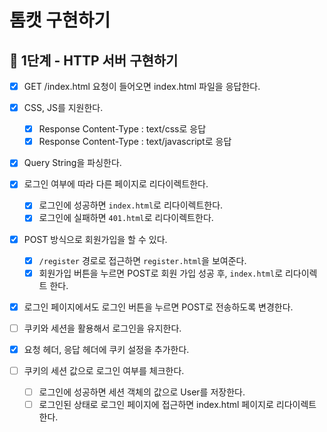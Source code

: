 # 톰캣 구현하기

## 🎯 1단계 - HTTP 서버 구현하기

- [x] GET /index.html 요청이 들어오면 index.html 파일을 응답한다.

- [x] CSS, JS를 지원한다.
  - [x] Response Content-Type : text/css로 응답
  - [x] Response Content-Type : text/javascript로 응답

- [x] Query String을 파싱한다.

- [x] 로그인 여부에 따라 다른 페이지로 리다이렉트한다.
  - [x] 로그인에 성공하면 `index.html`로 리다이렉트한다.
  - [x] 로그인에 실패하면 `401.html`로 리다이렉트한다.

- [x] POST 방식으로 회원가입을 할 수 있다.
  - [x] `/register` 경로로 접근하면 `register.html`을 보여준다.
  - [x] 회원가입 버튼을 누르면 POST로 회원 가입 성공 후, `index.html`로 리다이렉트 한다.

- [x] 로그인 페이지에서도 로그인 버튼을 누르면 POST로 전송하도록 변경한다.

- [ ] 쿠키와 세션을 활용해서 로그인을 유지한다.
 - [x] 요청 헤더, 응답 헤더에 쿠키 설정을 추가한다.
 - [ ] 쿠키의 세션 값으로 로그인 여부를 체크한다.
   - [ ] 로그인에 성공하면 세션 객체의 값으로 User를 저장한다.
   - [ ] 로그인된 상태로 로그인 페이지에 접근하면 index.html 페이지로 리다이렉트한다.

